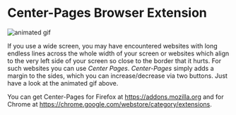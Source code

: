 # Center-Pages Browser Extension

<img src="page_aligner_animation.gif" alt="animated gif" />

If you use a wide screen, you may have encountered websites with long endless lines across the whole width of your screen or websites which align to the very left side of your screen so close to the border that it hurts. For such websites you can use *Center Pages*. *Center-Pages* simply adds a margin to the sides, which you can increase/decrease via two buttons. Just have a look at the animated gif above.

You can get Center-Pages for Firefox at https://addons.mozilla.org and for Chrome at https://chrome.google.com/webstore/category/extensions.
